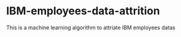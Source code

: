 # IBM-employees-data-attrition
This is a machine learning algorithm to attriate IBM employees datas
